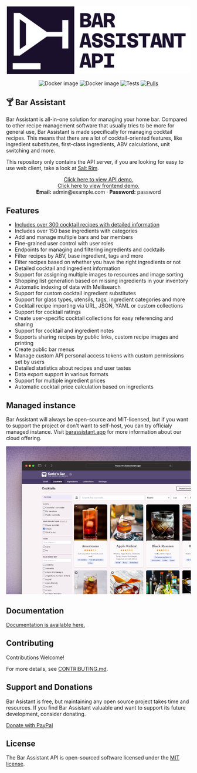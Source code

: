 <p align="center">
    <a href="https://barassistant.app" target="_blank"><img src="resources/art/readme-logo.png" alt="Bar assistant Logo" width="500"></a>
</p>

<p align="center">
    <img src="https://img.shields.io/docker/v/barassistant/server?style=for-the-badge&sort=semver" alt="Docker image">
    <img src="https://img.shields.io/github/license/karlomikus/bar-assistant?style=for-the-badge" alt="Docker image">
    <img src="https://img.shields.io/github/actions/workflow/status/karlomikus/bar-assistant/php.yml?branch=master&style=for-the-badge&label=Tests" alt="Tests">
    <a href="https://hub.docker.com/r/barassistant/server"><img src="https://img.shields.io/docker/pulls/barassistant/server?style=for-the-badge" alt="Pulls"></a>
</p>

## 🍸 Bar Assistant

Bar Assistant is all-in-one solution for managing your home bar. Compared to other recipe management software that usually tries to be more for general use, Bar Assistant is made specifically for managing cocktail recipes. This means that there are a lot of cocktail-oriented features, like ingredient substitutes, first-class ingredients, ABV calculations, unit switching and more.

This repository only contains the API server, if you are looking for easy to use web client, take a look at [Salt Rim](https://github.com/karlomikus/vue-salt-rim).

<p align="center">
    <a href="https://demo.barassistant.app/bar/docs" target="_blank">Click here to view API demo.</a>
    <br>
    <a href="https://demo.barassistant.app" target="_blank">Click here to view frontend demo.</a>
    <br>
    <strong>Email:</strong> admin@example.com &middot; <strong>Password:</strong> password
</p>

## Features
- [Includes over 300 cocktail recipes with detailed information](https://github.com/bar-assistant/data)
- Includes over 150 base ingredients with categories
- Add and manage multiple bars and bar members
- Fine-grained user control with user roles
- Endpoints for managing and filtering ingredients and cocktails
- Filter recipes by ABV, base ingredient, tags and more
- Filter recipes based on whether you have the right ingredients or not
- Detailed cocktail and ingredient information
- Support for assigning multiple images to resources and image sorting
- Shopping list generation based on missing ingredients in your inventory
- Automatic indexing of data with Meilisearch
- Support for custom cocktail ingredient substitutes
- Support for glass types, utensils, tags, ingredient categories and more
- Cocktail recipe importing via URL, JSON, YAML or custom collections
- Support for cocktail ratings
- Create user-specific cocktail collections for easy referencing and sharing
- Support for cocktail and ingredient notes
- Supports sharing recipes by public links, custom recipe images and printing
- Create public bar menus
- Manage custom API personal access tokens with custom permissions set by users
- Detailed statistics about recipes and user tastes
- Data export support in various formats
- Support for multiple ingredient prices
- Automatic cocktail price calculation based on ingredients

## Managed instance

Bar Assistant will always be open-source and MIT-licensed, but if you want to support the project or don't want to self-host, you can try officialy managed instance. Visit [barassistant.app](https://barassistant.app/) for more information about our cloud offering.

![Cloud offering screenshot](/resources/art/art1.png)

## Documentation

[Documentation is available here.](https://bar-assistant.github.io/docs/)

## Contributing

Contributions Welcome!

For more details, see [CONTRIBUTING.md](/CONTRIBUTING.md).

## Support and Donations

Bar Asistant is free, but maintaining any open source project takes time and resources. If you find Bar Assistant valuable and want to support its future development, consider donating.

[Donate with PayPal](https://www.paypal.com/ncp/payment/9L8T4YJZBRXAS)

## License

The Bar Assistant API is open-sourced software licensed under the [MIT license](https://opensource.org/licenses/MIT).
